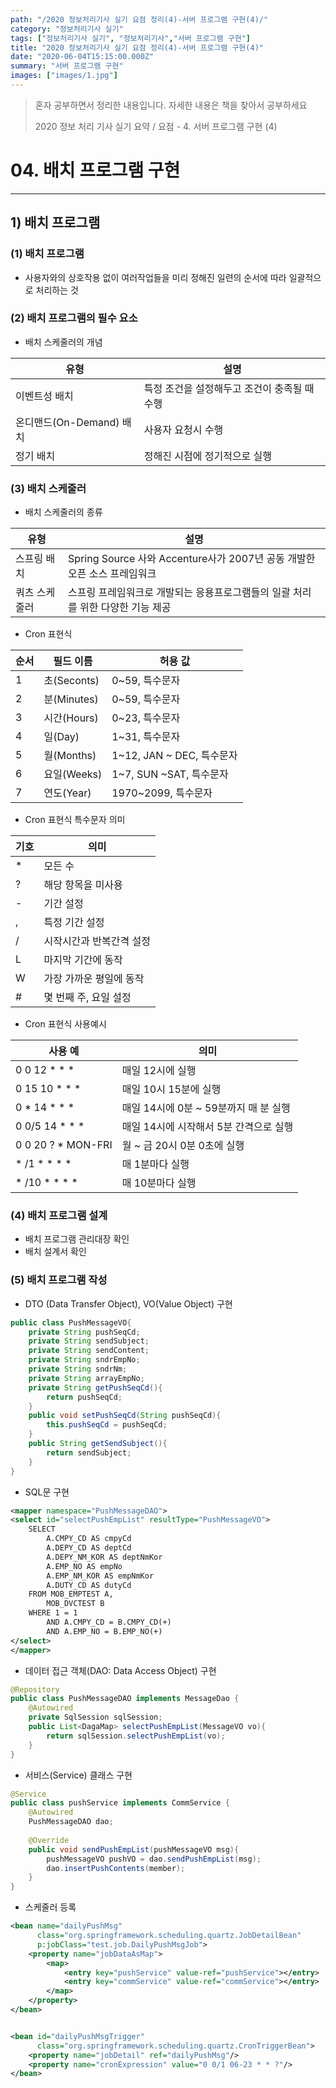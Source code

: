 ```yaml
---
path: "/2020 정보처리기사 실기 요점 정리(4)-서버 프로그램 구현(4)/"
category: "정보처리기사 실기"
tags: ["정보처리기사 실기", "정보처리기사","서버 프로그램 구현"]
title: "2020 정보처리기사 실기 요점 정리(4)-서버 프로그램 구현(4)"
date: "2020-06-04T15:15:00.000Z"
summary: "서버 프로그램 구현"
images: ["images/1.jpg"]
---
```


> 혼자 공부하면서 정리한 내용입니다. 자세한 내용은 책을 찾아서 공부하세요
>
> 2020 정보 처리 기사 실기 요약 / 요점 - 4. 서버 프로그램 구현 (4)

# 04. 배치 프로그램 구현

---



## 1) 배치 프로그램

### (1) 배치 프로그램



- 사용자와의 상호작용 없이 여러작업들을 미리 정해진 일련의 순서에 따라 일괄적으로 처리하는 것

### (2) 배치 프로그램의 필수 요소



* 배치 스케줄러의 개념

| 유형                     | 설명                                         |
| ------------------------ | -------------------------------------------- |
| 이벤트성 배치            | 특정 조건을 설정해두고 조건이 충족될 때 수행 |
| 온디맨드(On-Demand) 배치 | 사용자 요청시 수행                           |
| 정기 배치                | 정해진 시점에 정기적으로 실행                |



### (3) 배치 스케줄러

* 배치 스케줄러의 종류

| 유형          | 설명                                                         |
| ------------- | ------------------------------------------------------------ |
| 스프링 배치   | Spring Source 사와 Accenture사가 2007년 공동 개발한 오픈 소스 프레임워크 |
| 쿼츠 스케줄러 | 스프링 프레임워크로 개발되는 응용프로그램들의 일괄 처리를 위한 다양한 기능 제공 |

*  Cron 표현식

| 순서 | 필드 이름   | 허용 값                    |
| ---- | ----------- | -------------------------- |
| 1    | 초(Seconts) | 0~59, 특수문자             |
| 2    | 분(Minutes) | 0~59, 특수문자             |
| 3    | 시간(Hours) | 0~23, 특수문자             |
| 4    | 일(Day)     | 1~31, 특수문자             |
| 5    | 월(Months)  | 1~12,  JAN ~ DEC, 특수문자 |
| 6    | 요일(Weeks) | 1~7,  SUN ~SAT, 특수문자   |
| 7    | 연도(Year)  | 1970~2099, 특수문자        |



* Cron 표현식 특수문자 의미

| 기호 | 의미                     |
| ---- | ------------------------ |
| *    | 모든 수                  |
| ?    | 해당 항목을 미사용       |
| -    | 기간 설정                |
| ,    | 특정 기간 설정           |
| /    | 시작시간과 반복간격 설정 |
| L    | 마지막 기간에 동작       |
| W    | 가장 가까운 평일에 동작  |
| #    | 몇 번째 주, 요일 설정    |



- Cron 표현식 사용예시

| 사용 예            | 의미                                   |
| ------------------ | -------------------------------------- |
| 0 0 12 * * *       | 매일 12시에 실행                       |
| 0 15 10 * * *      | 매일 10시 15분에 실행                  |
| 0 * 14 * * *       | 매일 14시에 0분 ~ 59분까지 매 분 실행  |
| 0 0/5 14 * * *     | 매일 14시에 시작해서 5분 간격으로 실행 |
| 0 0 20 ? * MON-FRI | 월 ~ 금 20시 0분 0초에 실행            |
| * /1 * * * *       | 매 1분마다 실행                        |
| * /10 * * * *      | 매 10분마다 실행                       |



### (4) 배치 프로그램 설계

* 배치 프로그램 관리대장 확인
* 배치 설계서 확인





### (5) 배치 프로그램 작성

* DTO (Data Transfer Object), VO(Value Object) 구현

```java
public class PushMessageVO{
    private String pushSeqCd;
    private String sendSubject;
    private String sendContent;
    private String sndrEmpNo;
    private String sndrNm;
    private String arrayEmpNo;
    private String getPushSeqCd(){
        return pushSeqCd;
    }
    public void setPushSeqCd(String pushSeqCd){
        this.pushSeqCd = pushSeqCd;
    }
    public String getSendSubject(){
        return sendSubject;
    }
}
```

* SQL문 구현

```xml
<mapper namespace="PushMessageDAO">
<select id="selectPushEmpList" resultType="PushMessageVO">
    SELECT
        A.CMPY_CD AS cmpyCd
        A.DEPY_CD AS deptCd
        A.DEPY_NM_KOR AS deptNmKor
        A.EMP_NO AS empNo
        A.EMP_NM_KOR AS empNmKor
        A.DUTY_CD AS dutyCd
    FROM MOB_EMPTEST A,
    	MOB_DVCTEST B
    WHERE 1 = 1
    	AND A.CMPY_CD = B.CMPY_CD(+)
    	AND A.EMP_NO = B.EMP_NO(+)
</select>
</mapper>
```



* 데이터 접근 객체(DAO: Data Access Object) 구현

```java
@Repository
public class PushMessageDAO implements MessageDao {
    @Autowired
    private SqlSession sqlSession;
    public List<DagaMap> selectPushEmpList(MessageVO vo){
        return sqlSession.selectPushEmpList(vo);
    }
}
```



* 서비스(Service) 클래스 구현

```java
@Service
public class pushService implements CommService {
    @Autowired
    PushMessageDAO dao;
    
    @Override
    public void sendPushEmpList(pushMessageVO msg){
        pushMessageVO pushVO = dao.sendPushEmpList(msg);
        dao.insertPushContents(member);
    }
}
```



* 스케줄러 등록

```xml
<bean name="dailyPushMsg"
      class="org.springframework.scheduling.quartz.JobDetailBean"
      p:jobClass="test.job.DailyPushMsgJob">
    <property name="jobDataAsMap">
        <map>
            <entry key="pushService" value-ref="pushService"></entry>
            <entry key="commService" value-ref="commService"></entry>
        </map>
    </property>
</bean>


<bean id="dailyPushMsgTrigger"
      class="org.springframework.scheduling.quartz.CronTriggerBean">
    <property name="jobDetail" ref="dailyPushMsg"/>
    <property name="cronExpression" value="0 0/1 06-23 * * ?"/>
</bean>

```


